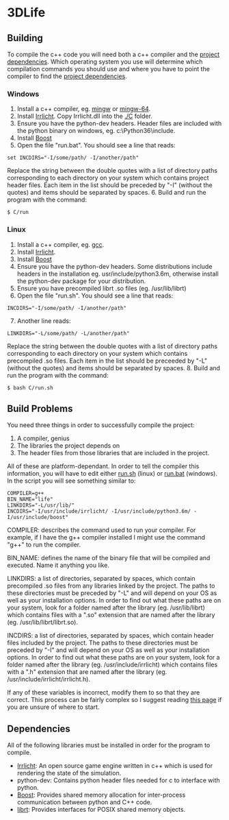 3DLife
======

Building
-----------
To compile the c++ code you will need both a c++ compiler and the [project dependencies](#dependencies). Which operating system you use will determine which compilation commands you should use and where you have to point the compiler to find the [project dependencies](#dependencies).  

### Windows
1. Install a c++ compiler, eg. [mingw](http://www.mingw.org/) or [mingw-64](http://mingw-w64.org/doku.php).
2. Install [Irrlicht](http://irrlicht.sourceforge.net/). Copy Irrlicht.dll into the [./C](./C) folder.
3. Ensure you have the python-dev headers. Header files are included with the python binary on windows, eg. c:\Python36\include.
4. Install [Boost](https://www.boost.org/)
5. Open the file "run.bat". You should see a line that reads:
```shell
set INCDIRS="-I/some/path/ -I/another/path"
```
Replace the string between the double quotes with a list of directory paths corresponding to each directory on your system which contains project header files. Each item in the list should be preceded by "-I" (without the quotes) and items should be separated by spaces.
6. Build and run the program with the command:
```shell
$ C/run
```

### Linux
1. Install a c++ compiler, eg. [gcc](https://gcc.gnu.org/).
2. Install [Irrlicht](http://irrlicht.sourceforge.net/).
3. Install [Boost](https://www.boost.org/)
4. Ensure you have the python-dev headers. Some distributions include headers in the installation eg. usr/include/python3.6m, otherwise install the python-dev package for your distribution.
5. Ensure you have precompiled librt .so files (eg. /usr/lib/librt)
6. Open the file "run.sh". You should see a line that reads:
```shell
INCDIRS="-I/some/path/ -I/another/path"
```
7. Another line reads:
```shell
LINKDIRS="-L/some/path/ -L/another/path"
```
Replace the string between the double quotes with a list of directory paths corresponding to each directory on your system which contains precompiled .so files. Each item in the list should be preceeded by "-L" (without the quotes) and items should be separated by spaces.
8. Build and run the program with the command:
```shell
$ bash C/run.sh
```

Build Problems
--------------

You need three things in order to successfully compile the project:

1. A compiler, genius
2. The libraries the project depends on
3. The header files from those libraries that are included in the project.

All of these are platform-dependant. In order to tell the compiler this information, you will have to edit either [run.sh](./run.sh) (linux) or [run.bat](./run.bat) (windows). In the script you will see something similar to:

```shell
COMPILER=g++
BIN_NAME="life"
LINKDIRS="-L/usr/lib/"
INCDIRS="-I/usr/include/irrlicht/ -I/usr/include/python3.6m/ -I/usr/include/boost"
```  

COMPILER: describes the command used to run your compiler. For example, if I have the g++ compiler installed I might use the command "g++" to run the compiler.

BIN_NAME: defines the name of the binary file that will be compiled and executed. Name it anything you like.

LINKDIRS: a list of directories, separated by spaces, which contain precompiled .so files from any libraries linked by the project. The paths to these directories must be preceded by "-L" and will depend on your OS as well as your installation options. In order to find out what these paths are on your system, look for a folder named after the library (eg. /usr/lib/librt) which contains files with a ".so" extension that are named after the library (eg. /usr/lib/librt/librt.so).

INCDIRS: a list of directories, separated by spaces, which contain header files included by the project. The paths to these directories must be preceded by "-I" and will depend on your OS as well as your installation options. In order to find out what these paths are on your system, look for a folder named after the library (eg. /usr/include/irrlicht) which contains files with a ".h" extension that are named after the library (eg. /usr/include/irrlicht/irrlicht.h).

If any of these variables is incorrect, modify them to so that they are correct. This process can be fairly complex so I suggest reading [this page](http://www.mingw.org/wiki/includepathhowto) if you are unsure of where to start.

Dependencies
------------
All of the following libraries must be installed in order for the program to compile.

* [Irrlicht](http://irrlicht.sourceforge.net/): An open source game engine written in c++ which is used for rendering the state of the simulation.
* python-dev: Contains python header files needed for c to interface with python.
* [Boost](https://www.boost.org/): Provides shared memory allocation for inter-process communication between python and C++ code.
* [librt](https://docs.oracle.com/cd/E19455-01/806-0632/6j9vm89ic/index.html): Provides interfaces for POSIX shared memory objects. 